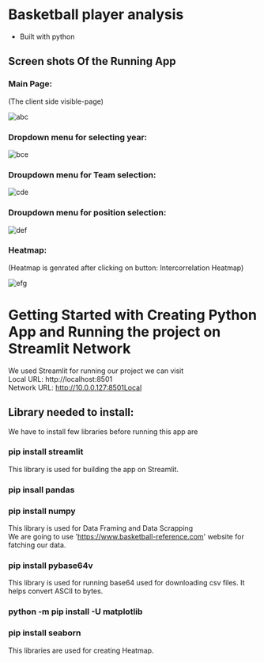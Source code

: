 # Basketball player analysis 

- Built with python

## Screen shots Of the Running App

### Main Page:

(The client side visible-page)

![abc](Image/abc.png)

### Dropdown menu for selecting year:

![bce](Image/bce.png)

### Droupdown menu for Team selection:

![cde](Image/cde.png)

### Droupdown menu for position selection:

![def](Image/def.png)

### Heatmap:

(Heatmap is genrated after clicking on button: Intercorrelation Heatmap)

![efg](Image/efg.png)

# Getting Started with Creating Python App and Running the project on Streamlit Network

We used Streamlit for running our project we can visit \
Local URL: http://localhost:8501 \
Network URL: http://10.0.0.127:8501Local 

## Library needed to install:

We have to install few libraries before running this app are

### pip install streamlit

This library is used for building the app on Streamlit.

### pip insall pandas
### pip install numpy

This library is used for Data Framing and Data Scrapping \
We are going to use 'https://www.basketball-reference.com' website for fatching our data. 

### pip install pybase64v

This library is used for running base64 used for downloading csv files. It helps convert ASCII to bytes. 

### python -m pip install -U matplotlib
### pip install seaborn

This libraries are used for creating Heatmap.


